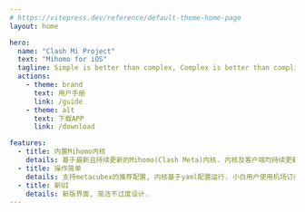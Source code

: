 ```yaml
---
# https://vitepress.dev/reference/default-theme-home-page
layout: home

hero:
  name: "Clash Mi Project"
  text: "Mihomo for iOS"
  tagline: Simple is better than complex, Complex is better than complicated
  actions:
    - theme: brand
      text: 用户手册
      link: /guide
    - theme: alt
      text: 下载APP
      link: /download

features:
  - title: 内置Mihomo内核
    details: 基于最新且持续更新的Mihomo(Clash Meta)内核. 内核及客户端均持续更新维护，放心使用.
  - title: 操作简单
    details: 支持metacubex的推荐配置, 内核基于yaml配置运行. 小白用户使用机场订阅即可使用.
  - title: 新UI
    details: 新版界面, 简洁不过度设计.
---
```


